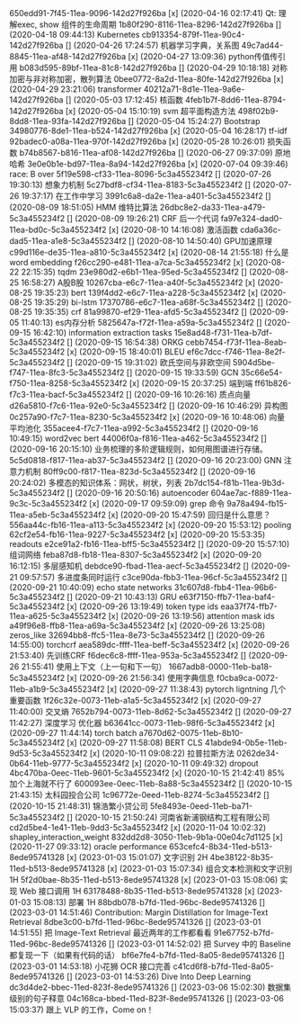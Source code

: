 650edd91-7f45-11ea-9096-142d27f926ba [x] (2020-04-16 02:17:41) Qt: 理解exec, show 组件的生命周期
1b80f290-8116-11ea-8296-142d27f926ba [] (2020-04-18 09:44:13) ﻿Kubernetes
cb913354-879f-11ea-90c4-142d27f926ba [] (2020-04-26 17:24:57) 机器学习字典，关系图
49c7ad44-8845-11ea-af48-142d27f926ba [x] (2020-04-27 13:09:36) python传值传引用
b083d595-89bf-11ea-81c8-142d27f926ba [] (2020-04-29 10:18:18) 对称加密与非对称加密，散列算法
0bee0772-8a2d-11ea-80fe-142d27f926ba [x] (2020-04-29 23:21:06) transformer
40212a71-8d1e-11ea-9a6e-142d27f926ba [] (2020-05-03 17:12:45) 核函数
4feb1b7f-8dd6-11ea-8794-142d27f926ba [x] (2020-05-04 15:10:19) svm 超平面构造方法
498f02b9-8dd8-11ea-93fa-142d27f926ba [] (2020-05-04 15:24:27) Bootstrap
34980776-8de1-11ea-b524-142d27f926ba [x] (2020-05-04 16:28:17) tf-idf
92badec0-a08a-11ea-970f-142d27f926ba [x] (2020-05-28 10:26:01) 损失函数
b74b8567-b816-11ea-af08-142d27f926ba [] (2020-06-27 09:37:09) 原地哈希
3e0e0b1e-bd97-11ea-8a94-142d27f926ba [x] (2020-07-04 09:39:46) race: B over
5f19e598-cf33-11ea-8096-5c3a455234f2 [] (2020-07-26 19:30:13) 想象力机制
5c27bdf8-cf34-11ea-8183-5c3a455234f2 [] (2020-07-26 19:37:17) 在工作中学习
3991c6a8-da2e-11ea-a401-5c3a455234f2 [] (2020-08-09 18:51:05) HMM 维特比算法
26dbc8e2-da33-11ea-a479-5c3a455234f2 [] (2020-08-09 19:26:21) CRF 后一个代词
fa97e324-dad0-11ea-bd0c-5c3a455234f2 [x] (2020-08-10 14:16:08) 激活函数
cda6a36c-dad5-11ea-a1e8-5c3a455234f2 [] (2020-08-10 14:50:40) GPU加速原理
c99d116e-de35-11ea-a810-5c3a455234f2 [x] (2020-08-14 21:55:18) 什么是word embedding
f26cc290-e481-11ea-a7ca-5c3a455234f2 [x] (2020-08-22 22:15:35) tqdm
23e980d2-e6b1-11ea-95ed-5c3a455234f2 [] (2020-08-25 16:58:27) A股B股
10267cba-e6c7-11ea-a40f-5c3a455234f2 [x] (2020-08-25 19:35:23) bert
139f4dd2-e6c7-11ea-a228-5c3a455234f2 [x] (2020-08-25 19:35:29) bi-lstm
17370786-e6c7-11ea-a68f-5c3a455234f2 [] (2020-08-25 19:35:35) crf
81a99870-ef29-11ea-afd5-5c3a455234f2 [] (2020-09-05 11:40:13) es内存分析
5825647a-f72f-11ea-a59a-5c3a455234f2 [] (2020-09-15 16:42:10) information extraction tasks
15e8ad48-f731-11ea-b7df-5c3a455234f2 [] (2020-09-15 16:54:38) ORKG
cebb7454-f73f-11ea-8eab-5c3a455234f2 [x] (2020-09-15 18:40:01) BLEU 
ef6c7dcc-f746-11ea-8e2f-5c3a455234f2 [] (2020-09-15 19:31:02) 欧氏空间与非欧空间
5904d5be-f747-11ea-8fc3-5c3a455234f2 [] (2020-09-15 19:33:59) GCN
35c66e54-f750-11ea-8258-5c3a455234f2 [x] (2020-09-15 20:37:25) 端到端
ff61b826-f7c3-11ea-bacf-5c3a455234f2 [] (2020-09-16 10:26:16) 质点向量
d26a5810-f7c6-11ea-92e0-5c3a455234f2 [] (2020-09-16 10:46:29) 异构图
0c257a90-f7c7-11ea-8230-5c3a455234f2 [x] (2020-09-16 10:48:06) 向量平均池化
355acee4-f7c7-11ea-a992-5c3a455234f2 [] (2020-09-16 10:49:15) word2vec bert
44006f0a-f816-11ea-a462-5c3a455234f2 [] (2020-09-16 20:15:10) 业务梳理的多阶逻辑规则，如何用图谱进行存储。
5c5d0818-f817-11ea-ab37-5c3a455234f2 [] (2020-09-16 20:23:00) GNN 注意力机制
80ff9c00-f817-11ea-823d-5c3a455234f2 [] (2020-09-16 20:24:02) 多模态的知识体系：网状，树状，列表
2b7dc154-f81b-11ea-9b3d-5c3a455234f2 [] (2020-09-16 20:50:16) autoencoder
604ae7ac-f889-11ea-9c3c-5c3a455234f2 [x] (2020-09-17 09:59:09) grep 命令
9a78a494-fb15-11ea-a5eb-5c3a455234f2 [x] (2020-09-20 15:47:59) 回归是什么意思？
556aa44c-fb16-11ea-a113-5c3a455234f2 [x] (2020-09-20 15:53:12) pooling
62cf2e54-fb16-11ea-9227-5c3a455234f2 [x] (2020-09-20 15:53:35) readouts
e2ce91a2-fb16-11ea-bff5-5c3a455234f2 [] (2020-09-20 15:57:10) 组词网络
feba87d8-fb18-11ea-8307-5c3a455234f2 [x] (2020-09-20 16:12:15) 多层感知机
debdce90-fbad-11ea-aecf-5c3a455234f2 [] (2020-09-21 09:57:57) 多进度条同时运行
c3ce90da-fbb3-11ea-96cf-5c3a455234f2 [] (2020-09-21 10:40:09) echo state networks
31c607d8-fbb4-11ea-96b6-5c3a455234f2 [] (2020-09-21 10:43:13) GRU
e63f7150-ffb7-11ea-baf4-5c3a455234f2 [x] (2020-09-26 13:19:49) token type ids
eaa37f74-ffb7-11ea-a625-5c3a455234f2 [x] (2020-09-26 13:19:56) attention mask ids
a49f96e8-ffb8-11ea-a69a-5c3a455234f2 [x] (2020-09-26 13:25:08) zeros_like
32694bb8-ffc5-11ea-8e73-5c3a455234f2 [] (2020-09-26 14:55:00) torchcrf
aea589dc-ffff-11ea-beff-5c3a455234f2 [x] (2020-09-26 21:53:40) 先训练CRF
f6dec6c8-ffff-11ea-953a-5c3a455234f2 [] (2020-09-26 21:55:41) 使用上下文（上一句和下一句）
1667adb8-0000-11eb-ba18-5c3a455234f2 [x] (2020-09-26 21:56:34) 使用字典信息
f0cba9ca-0072-11eb-a1b9-5c3a455234f2 [x] (2020-09-27 11:38:43) pytorch ligntning 几个重要函数
1f26c32e-0073-11eb-a1a5-5c3a455234f2 [x] (2020-09-27 11:40:00) 交叉熵
7652b794-0073-11eb-8d62-5c3a455234f2 [] (2020-09-27 11:42:27) 深度学习 优化器
b63641cc-0073-11eb-98f6-5c3a455234f2 [x] (2020-09-27 11:44:14) torch batch
a7670d62-0075-11eb-8b10-5c3a455234f2 [x] (2020-09-27 11:58:08) BERT CLS
41abde94-0b5e-11eb-9d53-5c3a455234f2 [x] (2020-10-11 09:08:22) 拉普拉斯方法
0262de34-0b64-11eb-9777-5c3a455234f2 [x] (2020-10-11 09:49:32) dropout
4bc470ba-0eec-11eb-9601-5c3a455234f2 [x] (2020-10-15 21:42:41) 85% 加个上海就不行了
600093ee-0eec-11eb-8a88-5c3a455234f2 [] (2020-10-15 21:43:15) 太科园投合公司
1c96772e-0eed-11eb-8274-5c3a455234f2 [] (2020-10-15 21:48:31) 锦浩繁小贷公司
5fe8493e-0eed-11eb-ba71-5c3a455234f2 [] (2020-10-15 21:50:24) 河南省新浦钢结构工程有限公司
cd2d5be4-1e41-11eb-9dd3-5c3a455234f2 [x] (2020-11-04 10:02:32) shapley_interaction_weight
832dd2d8-3050-11eb-9b1a-00e04c7d1125 [x] (2020-11-27 09:33:12) oracle performance
653cefc4-8b34-11ed-b513-8ede95741328 [x] (2023-01-03 15:01:07) 文字识别 2H
4be38122-8b35-11ed-b513-8ede95741328 [x] (2023-01-03 15:07:34) 组合文本检测和文字识别 1H
5f2d0bae-8b35-11ed-b513-8ede95741328 [x] (2023-01-03 15:08:06) 实现 Web 接口调用 1H
63178488-8b35-11ed-b513-8ede95741328 [x] (2023-01-03 15:08:13) 部署 1H
88bdb078-b7fd-11ed-96bc-8ede95741326 [] (2023-03-01 14:51:46) Contribution: Margin Distillation for Image-Text Retrieval
8dbe3c00-b7fd-11ed-96bc-8ede95741326 [] (2023-03-01 14:51:55) 把 Image-Text Retrieval 最近两年的工作都看看
91e67752-b7fd-11ed-96bc-8ede95741326 [] (2023-03-01 14:52:02) 把 Survey 中的 Baseline 都复现一下（如果有代码的话）
bf6e7fe4-b7fd-11ed-8a05-8ede95741326 [] (2023-03-01 14:53:18) 小花狮 OCR 接口完善
c41cd6f8-b7fd-11ed-8a05-8ede95741326 [] (2023-03-01 14:53:26) Dive Into Deep Learning
dc3d4de2-bbec-11ed-823f-8ede95741326 [] (2023-03-06 15:02:30) 数据集级别的句子释意
04c168ca-bbed-11ed-823f-8ede95741326 [] (2023-03-06 15:03:37) 跟上 VLP 的工作，Come on！

